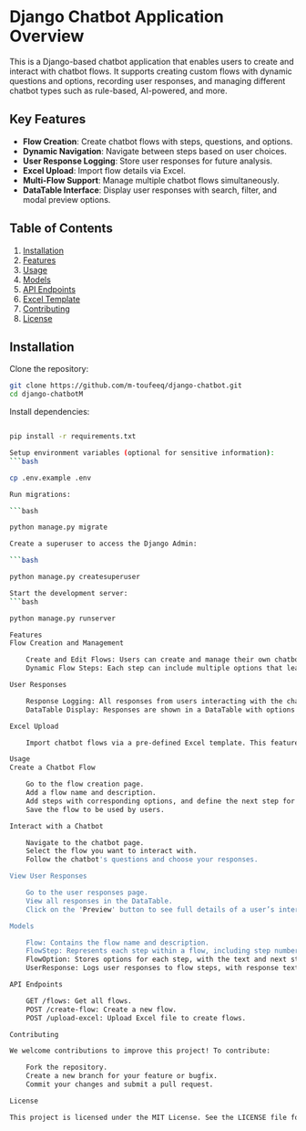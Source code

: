 # Django Chatbot Application Overview

This is a Django-based chatbot application that enables users to create and interact with chatbot flows. It supports creating custom flows with dynamic questions and options, recording user responses, and managing different chatbot types such as rule-based, AI-powered, and more.

## Key Features

- **Flow Creation**: Create chatbot flows with steps, questions, and options.
- **Dynamic Navigation**: Navigate between steps based on user choices.
- **User Response Logging**: Store user responses for future analysis.
- **Excel Upload**: Import flow details via Excel.
- **Multi-Flow Support**: Manage multiple chatbot flows simultaneously.
- **DataTable Interface**: Display user responses with search, filter, and modal preview options.

## Table of Contents

1. [Installation](#installation)
2. [Features](#features)
3. [Usage](#usage)
4. [Models](#models)
5. [API Endpoints](#api-endpoints)
6. [Excel Template](#excel-upload)
7. [Contributing](#contributing)
8. [License](#license)

## Installation

Clone the repository:

```bash
git clone https://github.com/m-toufeeq/django-chatbot.git
cd django-chatbotM
```
Install dependencies:

```bash

pip install -r requirements.txt

Setup environment variables (optional for sensitive information):
```bash

cp .env.example .env

Run migrations:

```bash

python manage.py migrate

Create a superuser to access the Django Admin:

```bash

python manage.py createsuperuser

Start the development server:
```bash

python manage.py runserver

Features
Flow Creation and Management

    Create and Edit Flows: Users can create and manage their own chatbot flows via an intuitive UI.
    Dynamic Flow Steps: Each step can include multiple options that lead to different subsequent steps based on user choices.

User Responses

    Response Logging: All responses from users interacting with the chatbot are logged in the database for review.
    DataTable Display: Responses are shown in a DataTable with options to preview the entire flow history.

Excel Upload

    Import chatbot flows via a pre-defined Excel template. This feature supports bulk flow creation for easier management.

Usage
Create a Chatbot Flow

    Go to the flow creation page.
    Add a flow name and description.
    Add steps with corresponding options, and define the next step for each option.
    Save the flow to be used by users.

Interact with a Chatbot

    Navigate to the chatbot page.
    Select the flow you want to interact with.
    Follow the chatbot's questions and choose your responses.

View User Responses

    Go to the user responses page.
    View all responses in the DataTable.
    Click on the 'Preview' button to see full details of a user’s interaction with a flow.

Models

    Flow: Contains the flow name and description.
    FlowStep: Represents each step within a flow, including step number, text, and whether it's the final step.
    FlowOption: Stores options for each step, with the text and next step number.
    UserResponse: Logs user responses to flow steps, with response text and date.

API Endpoints

    GET /flows: Get all flows.
    POST /create-flow: Create a new flow.
    POST /upload-excel: Upload Excel file to create flows.

Contributing

We welcome contributions to improve this project! To contribute:

    Fork the repository.
    Create a new branch for your feature or bugfix.
    Commit your changes and submit a pull request.

License

This project is licensed under the MIT License. See the LICENSE file for more information.
